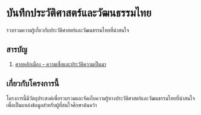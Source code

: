 # บันทึกประวัติศาสตร์และวัฒนธรรมไทย

รวบรวมความรู้เกี่ยวกับประวัติศาสตร์และวัฒนธรรมไทยที่น่าสนใจ

## สารบัญ

1. [ศาลหลักเมือง - ความเชื่อและประวัติความเป็นมา](city-pillar/README.md)

## เกี่ยวกับโครงการนี้

โครงการนี้มีวัตถุประสงค์เพื่อรวบรวมและจัดเก็บความรู้ทางประวัติศาสตร์และวัฒนธรรมไทยที่น่าสนใจ เพื่อเป็นแหล่งข้อมูลสำหรับผู้ที่สนใจศึกษาค้นคว้า
